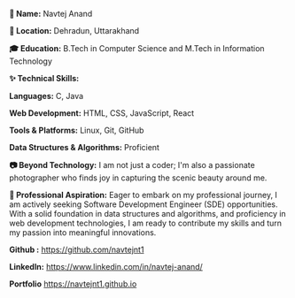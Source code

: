 **👋 Name:** Navtej Anand

**📍 Location:** Dehradun, Uttarakhand

**🎓 Education:** B.Tech in Computer Science and M.Tech in Information Technology

**✨ Technical Skills:**

**Languages:** C, Java

**Web Development:** HTML, CSS, JavaScript, React

**Tools & Platforms:** Linux, Git, GitHub

**Data Structures & Algorithms:** Proficient

**📷 Beyond Technology:**
I am not just a coder; I'm also a passionate photographer who finds joy in capturing the scenic beauty around me.

**🚀 Professional Aspiration:**
Eager to embark on my professional journey, I am actively seeking Software Development Engineer (SDE) opportunities. With a solid foundation in data structures and algorithms, and proficiency in web development technologies, I am ready to contribute my skills and turn my passion into meaningful innovations.

**Github :** https://github.com/navtejnt1

**LinkedIn:** https://www.linkedin.com/in/navtej-anand/

**Portfolio** https://navtejnt1.github.io
